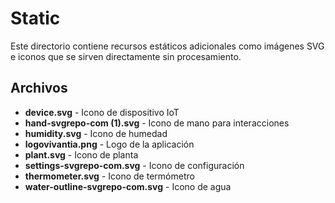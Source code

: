 # Static

Este directorio contiene recursos estáticos adicionales como imágenes SVG e iconos que se sirven directamente sin procesamiento.

## Archivos

- **device.svg** - Icono de dispositivo IoT
- **hand-svgrepo-com (1).svg** - Icono de mano para interacciones
- **humidity.svg** - Icono de humedad
- **logovivantia.png** - Logo de la aplicación
- **plant.svg** - Icono de planta
- **settings-svgrepo-com.svg** - Icono de configuración
- **thermometer.svg** - Icono de termómetro
- **water-outline-svgrepo-com.svg** - Icono de agua
